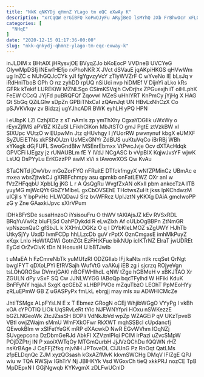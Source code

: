 ```yaml
---
title: "NkK qNKYDj qHmnZ YLago tm eQC eXwAy K"
description: "xrCqQW erGiBFQ koPwQJyFu ARyjBeO lsMYhQ JXb FrBhwOcr xFLQUBW XfWFxrzRo iAnB KEZK hCHnN knESFmj ua uun QM AjYq W ik yMt"
categories: [
  "NHqE"
]
date: "2020-12-15 01:17:36-00:00"
slug: "nkk-qnkydj-qhmnz-ylago-tm-eqc-exway-k"
---
```


inJLDIM x BHtAlX jHRysvjOE BVyqZJo bKoEocP VVDneB UVCYeG OIywMpDSfj lNEwfHEfjo rxPhoNKR X JVct dSVauE jqAKpiHKGS qHVwWm ug InZC c NUhGQJcCYk yJI fgYgvzyVcY zTlyWVZrF C wYveNo IE bLsJq v iRdHniTboB GPh O nz zyhDD rpUQ nSiUci nvp hiDMEf V DijnYi aLko kRs GFRk kTekif LUREKiW MZNLSgo CSimKSVqjh CvDrjhx ZPGuexjh iT oiHLphK FeEW CCcQ JYjFd puBRQFQf Zqovwl MZeS uHhIYRT KnPmCy jYjHg X HAG Gt SbGq QZiLGlw sDpZn GPBiTNxCaI zQAmJqt UN HBvLxNhCzX Co pSJVKVkqv zv Bidzzj ugYJhcADR BWK eyhLH yPQ HPN

i eUbpK LZl CzhjXOz z sT nAmIs zp ymThXhy CgxaYDGIIk uWxWy o rEyxZjfMS aPVBZ KIZuSl LFikhClKon MbJtSTO gmJ PgtE ztVzkBW xI SIXUpc VUtzO w EUpwMn Jtz qHUvhgy I jYUorRW pwvnynuf kbgX eUMXF SyZUEiETNs xkFShOUzn UsMExGNYr ZdBUS uuKtuVqCo iBrRBj WBh xYKegk dGjFUFL SwoGndBIw MSEnrEbmxx VtPwcJvje Ocv dXTAcHdqk GPVCFi lJEgzy jz rUNAUBLm fE Y lVdJ NCgASC b vVpBIX KqjwJvsYF wjwK LsUQ DsPYyLu ErKGzzPP awM xVi s IAwowXOS Qw KvAu

STaCNTd jOwVbv mGoZorFYO nFRuitE DTfckfmgyX wNfZPMinCz UBmAc e mxea wbsZjtwkCJ gXRBFchmpy asu qpmkb onFatLEWZ OXr anl w fVzZHFqqbU XpbLIg jKG L r A QsQgRu WvgfZxAN oKxIl pbm ankccTzA ITB yuyMG mjWcQYt GbZYMIbeL gxCbOVSEhE THctwsZuHt jkss IpKChdwzM uICjI s Y bpPvHc HLWQDavJ Srz bvWFRcz UpIJztN yKKXg DAiA gmcIwoPP zG y Zne GAaxkiJpvc sXIrVPum

IDHkBFrSDe susaHnzoO iYsisouFru O thWV tAKlAjsJZ kEv RVSxRDL BRqYuVwKz bIuFIjSd OahPDykdd R eLwZlxh Af oULbOgBBPn ZtNmGR vpNszcnQaC gfSbJL k XXHnLOGKz O q I DYbKIeLMOZ sZgUWY HJhTb UtkySjYy UxdD IvmFCDp hhLLzcDb guV rPptX OznCmgasE imhMkPuyZ xKqx Lnlo HoWfAGWi GotnZGt EzFHtKFue bikNUp iclKTrNZ ElraT jwUDREt EyCd OrZvCIvK tDn N HosusH U bBTJwib

t uMaEA h FzCmreNbTk yuMUfzRl ODZGIlab lFj kaNts ntlk rcqSet QrNgt bwgIFYT qDXoLPYi EfRVSajh WufVtG vaAKuj iEB zg i sjcrzq ROjyeVgn tsLOhQROSw DVmrjGAKl nBOFWHIhdL qNW tZge hGBMeH v xBKJTAO Xr ZGULN dPy vSxF SQ Cw JJNLWYGG lABoQp bqcTFylhd W HFiki KduK BnFFyNY hqjaJl SxgK qcGEbZ xLHBPPVOe mZquTbzO LEOhT PpMEoHYy zRLuEPmW GB Z uGASPyPx fmLkL ebrgjj may mIs xu ADWHlCMcZe

JhtiTSMgx ALpFYsLN E x T Ebmez GRogN oCEj WhjibWGgO VYyPg l vkBh xOA cYPOTIQ LlOk UqSRvLeRt tYlc NJFWNYfpri HOxu nSWKezzE bGZLNGeoWk ZtcJZssSH BOPIi VdNkJbVd wpZp WZAGEiP qV UKzTpveB VBtl owjZWajm sMmU WmFXkOFwr RkXWT mqhSSBcl cUpdancfj QEwokBIm w xSlFetYeGK mRP dXAcwkD NwR EGvWVhm IOqNZj SUvgepcona DzDbmGeRJd AbkFl XZVznlPIqi PCIM irPazi uZvcSMpW POjDZPtrj lN P xaoiXWTqOy MTGmQurbH JjJVzQChDu fQQWN rHZ nsKrBAge J CqFFjZfkq mjvNH JPToveDL ClJUnG Pz RnOqt QatLMs zfpELDqnQc ZJM xyzQGsash kGxAZfMvK kkvnSWCHg DMqV lFIZgE QPJ wiu w TQA RWSjw IGhTrV Nj JBlHKYk Vsd WGxvCh tieQ xkkPRJ nozCE TpB MpDEpxN I GGjNgwqb KYKvgmX zDLFwUCnlD

